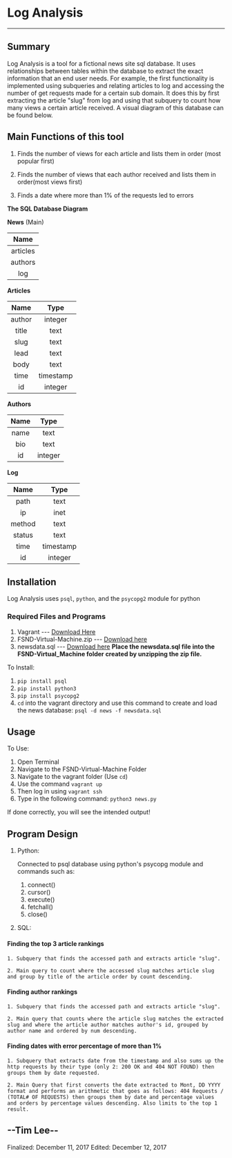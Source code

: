 # Log Analysis 
---
## Summary

Log Analysis is a tool for a fictional news site sql database. It uses relationships between tables within the database to extract the exact information that an end user needs. For example, the first functionality is implemented using subqueries and relating articles to log and accessing the number of get requests made for a certain sub domain. It does this by first extracting the article "slug" from log and using that subquery to count how many views a certain article received. A visual diagram of this database can be found below.

## Main Functions of this tool

1. Finds the number of views for each article and lists them in order (most popular first)

2. Finds the number of views that each author received and lists them in order(most views first)

3. Finds a date where more than 1% of the requests led to errors


**The SQL Database Diagram**

**News** (Main)

| Name    |
|:---:   |
|articles|
|authors |  
|log     |

**Articles**

| Name| Type | 
|:---:|:---:|
|author| integer|
|title | text|
|slug| text|
|lead| text|
|body| text|
|time | timestamp|
|id | integer|

**Authors**

| Name| Type | 
|:---:|:---:|
|name| text|
|bio | text|
|id | integer|

**Log**

| Name| Type | 
|:---:|:---:|
|path| text|
|ip| inet|
|method| text|
|status| text|
|time | timestamp|
|id | integer|

## Installation 

Log Analysis uses `psql`, `python`, and the `psycopg2` module for python

### Required Files and Programs
1. Vagrant  --- [Download Here](https://www.vagrantup.com/downloads.html)
2. FSND-Virtual-Machine.zip --- [Download here](https://d17h27t6h515a5.cloudfront.net/topher/2017/August/59822701_fsnd-virtual-machine/fsnd-virtual-machine.zip)
3. newsdata.sql --- [Download here](https://d17h27t6h515a5.cloudfront.net/topher/2016/August/57b5f748_newsdata/newsdata.zip)
**Place the newsdata.sql file into the FSND-Virtual_Machine folder created by unzipping the zip file.**

To Install:

1. `pip install psql`
2. `pip install python3`
3. `pip install psycopg2`
4. `cd` into the vagrant directory and use this command to create and load the news database: `psql -d news -f newsdata.sql`



## Usage 

To Use:

1. Open Terminal
2. Navigate to the FSND-Virtual-Machine Folder
3. Navigate to the vagrant folder (Use `cd`)
4. Use the command `vagrant up` 
5. Then log in using `vagrant ssh`
6. Type in the following command: `python3 news.py`

If done correctly, you will see the intended output!

## Program Design 

1. Python: 

	Connected to psql database using python's psycopg module and commands such as:
	1. connect()
	2. cursor()
	3. execute()
	4. fetchall()
	5. close()

2. SQL: 

#### Finding the top 3 article rankings
	1. Subquery that finds the accessed path and extracts article "slug".

	2. Main query to count where the accessed slug matches article slug and group by title of the article order by count descending.

#### Finding author rankings
	1. Subquery that finds the accessed path and extracts article "slug".

	2. Main query that counts where the article slug matches the extracted slug and where the article author matches author's id, grouped by author name and ordered by num descending.

#### Finding dates with error percentage of more than 1%
	1. Subquery that extracts date from the timestamp and also sums up the http requests by their type (only 2: 200 OK and 404 NOT FOUND) then groups them by date requested.

	2. Main Query that first converts the date extracted to Mont, DD YYYY format and performs an arithmetic that goes as follows: 404 Requests / (TOTAL# OF REQUESTS) then groups them by date and percentage values and orders by percentage values descending. Also limits to the top 1 result.


## --Tim Lee--

Finalized: December 11, 2017
Edited: December 12, 2017


